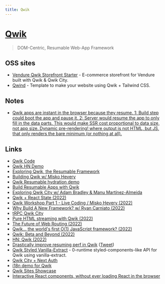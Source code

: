 ```yaml
---
title: Qwik
---
```


# [Qwik](https://qwik.builder.io/)

> DOM-Centric, Resumable Web-App Framework

## OSS sites

- [Vendure Qwik Storefront Starter️](https://github.com/vendure-ecommerce/storefront-qwik-starter) - E-commerce storefront for Vendure built with Qwik & Qwik City.
- [Qwind](https://github.com/onwidget/qwind) - Template to make your website using Qwik + Tailwind CSS.

## Notes

- [Qwik apps are instant in the browser because they resume. 1: Build step could boot the app and pause it. 2: Server would resume the app to only fill in the data parts. This would make SSR cost proportional to data size, not app size. Dynamic pre-rendering! where output is not HTML, but JS, that only renders the bare minimum (or nothing at all).](https://twitter.com/mhevery/status/1552693205136654337)

## Links

- [Qwik Code](https://github.com/BuilderIO/qwik)
- [Qwik HN Demo](https://github.com/ryansolid/qwik-hackernews)
- [Exploring Qwik, the Resumable Framework](https://www.youtube.com/watch?v=gT5NWKZZPQM)
- [Building Qwik w/ Misko Hevery](https://www.youtube.com/watch?v=lY6e7Hw4uVo)
- [Qwik Resumable hydration demo](https://twitter.com/_egoistlily/status/1495002599342620672)
- [Build Resumable Apps with Qwik](https://www.youtube.com/watch?v=_PDpoJUacuc)
- [Exploring Qwik City w/ Adam Bradley & Manu Martínez-Almeida](https://www.youtube.com/watch?v=XoeJisRJjlo)
- [Qwik + React State (2022)](https://www.youtube.com/watch?v=fa6-Mn0Eybg)
- [Qwik Workshop Part 1 - Live Coding / Misko Hevery (2022)](https://www.youtube.com/watch?v=GHbNaDSWUX8)
- [Why Build A New Framework? w/ Ryan Carniato (2022)](https://www.youtube.com/watch?v=NS0thFGqu0E)
- [tRPC Qwik City](https://github.com/gioboa/trpc-qwik-city)
- [Pure HTML streaming with Qwik (2022)](https://www.youtube.com/watch?v=yVOI81GKZBo)
- [The Future of Web Routing (2022)](https://www.youtube.com/watch?v=3t7wqGQKbK4)
- [Qwik… the world's first O(1) JavaScript framework? (2022)](https://www.youtube.com/watch?v=x2eF3YLiNhY)
- [Qwik: Beta and Beyond (2022)](https://www.youtube.com/watch?v=Tfd62DiRTKc)
- [HN: Qwik (2022)](https://news.ycombinator.com/item?id=33170842)
- [Drastically improve resuming perf in Qwik](https://github.com/BuilderIO/qwik/pull/1991) ([Tweet](https://twitter.com/manucorporat/status/1589225367541514240))
- [Qwik Styled Vanilla-Extract](https://github.com/wmertens/qwik-styled-ve) - 0-runtime styled-components-like API for Qwik using vanilla-extract.
- [Qwik City + Next Auth](https://github.com/wmalarski/qwik-next-auth-example)
- [i18n demo for Qwik](https://github.com/mhevery/qwik-i18n)
- [Qwik Sites Showcase](https://qwik.builder.io/showcase/)
- [Interactive React components, without ever loading React in the browser](https://twitter.com/Steve8708/status/1601257653367209984)
